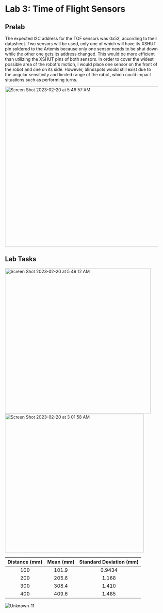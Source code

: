 # Lab 3: Time of Flight Sensors

## Prelab

The expected I2C address for the TOF sensors was 0x52, according to their datasheet. Two sensors will be used, only one of which will have its XSHUT pin soldered to the Artemis because only one sensor needs to be shut down while the other one gets its address changed. This would be more efficient than utilizing the XSHUT pins of both sensors. In order to cover the widest possible area of the robot's motion, I would place one sensor on the front of the robot and one on its side. However, blindspots would still exist due to the angular sensitivity and limited range of the robot, which could impact situations such as performing turns. 

<img width="527" alt="Screen Shot 2023-02-20 at 5 46 57 AM" src="https://user-images.githubusercontent.com/123786420/220084082-89c02ecd-e573-4c02-9052-cbf26cb21901.png">



## Lab Tasks

<img width="480" alt="Screen Shot 2023-02-20 at 5 49 12 AM" src="https://user-images.githubusercontent.com/123786420/220084543-8351d81d-b2c2-405b-857e-ca06b3840925.png">





<img width="457" alt="Screen Shot 2023-02-20 at 3 01 58 AM" src="https://user-images.githubusercontent.com/123786420/220078894-3f9ed09d-11ad-4087-9095-65d70ed0ad1e.png">




| Distance  (mm)   | Mean (mm) | Standard Deviation (mm)     |
|    :----:   |    :----:   |    :----:     |
| 100      | 101.9      | 0.9434  |
| 200   | 205.6        | 1.168      |
| 300      | 308.4      | 1.410 |
| 400   | 409.6        | 1.485    |

![Unknown-11](https://user-images.githubusercontent.com/123786420/220063997-f0a23a41-7325-4e3b-93a2-565bab145ac6.png)
